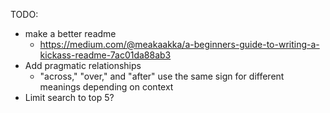 TODO:

- make a better readme
  - https://medium.com/@meakaakka/a-beginners-guide-to-writing-a-kickass-readme-7ac01da88ab3
- Add pragmatic relationships
  - "across," "over," and "after" use the same sign for different meanings depending on context
- Limit search to top 5?
